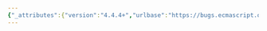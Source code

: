 ```yaml
---
{"_attributes":{"version":"4.4.4+","urlbase":"https://bugs.ecmascript.org/","maintainer":"dherman@mozilla.com"},"bug":{"bug_id":3456,"creation_ts":"2014-12-17 12:23:00 -0800","short_desc":"21.1.1.1, 21.1.1.2 Array: Unnecessary ReturnIfAbrupt","delta_ts":"2014-12-23 20:23:30 -0800","product":"Draft for 6th Edition","component":"technical issue","version":"Rev 29: December 06, 2014 Draft","rep_platform":"All","op_sys":"All","bug_status":"RESOLVED","resolution":"FIXED","priority":"Normal","bug_severity":"normal","everconfirmed":true,"reporter":{"uid":"andrebargull","name":"André Bargull"},"assigned_to":{"uid":"allen","name":"Allen Wirfs-Brock"},"long_desc":[{"commentid":11058,"comment_count":0,"who":{"uid":"andrebargull","name":"André Bargull"},"bug_when":"2014-12-17 12:23:58 -0800","thetext":"22.1.1.1 Array ( ), step 6\n22.1.1.2 Array (len), step 6\n\nReturnIfAbrupt is not possible here."},{"commentid":11115,"comment_count":1,"who":{"uid":"allen","name":"Allen Wirfs-Brock"},"bug_when":"2014-12-19 15:46:20 -0800","thetext":"fixed in rev30 editor's draft"},{"commentid":11187,"comment_count":2,"who":{"uid":"allen","name":"Allen Wirfs-Brock"},"bug_when":"2014-12-23 20:23:30 -0800","thetext":"fixed in rev30"}]}}
---
```

